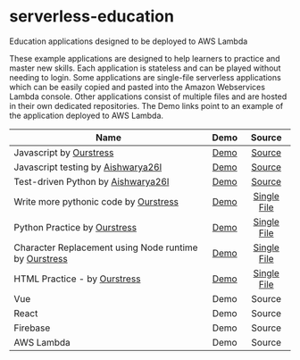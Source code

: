 # serverless-education
Education applications designed to be deployed to AWS Lambda

These example applications are designed to help learners to practice and master new skills. Each application is stateless and can be played without needing to login. Some applications are single-file serverless applications which can be easily copied and pasted into the Amazon Webservices Lambda console. Other applications consist of multiple files and are hosted in their own dedicated repositories. The Demo links point to an example of the application deployed to AWS Lambda. 

| Name          | Demo          | Source |
| ------------- |:-------------:|:------:|
| Javascript by [Ourstress](https://github.com/Ourstress)   | [Demo](https://ak0y53o2c4.execute-api.us-east-1.amazonaws.com/default/jsCodeForTest) | [Source]()         |
| Javascript testing by [Aishwarya26l](https://github.com/Aishwarya26l) | [Demo](https://782y5jejz5.execute-api.us-east-1.amazonaws.com/default/jestRunner)      |   [Source](https://github.com/Aishwarya26l/jestRunner) |
| Test-driven Python by [Aishwarya26l](https://github.com/Aishwarya26l)           | [Demo](https://dmvd8lmqa9.execute-api.us-east-1.amazonaws.com/default/pythonTestingSuite)      |  [Source]()
|Write more pythonic code by [Ourstress](https://github.com/Ourstress)  | [Demo](https://qkfgaek7c4.execute-api.us-east-1.amazonaws.com/default/pythonicCode)      |   [Single File](https://github.com/Ourstress/lambdaFunctions/blob/master/pythonicCodeActivity.py) |
|Python Practice by [Ourstress](https://github.com/Ourstress)           | [Demo](https://pw1o5ynfq8.execute-api.us-east-1.amazonaws.com/default/doctestWithTabs)      |  [Single File](https://github.com/Ourstress/lambdaFunctions/blob/master/doctestActivityWithTabs.py) |
|Character Replacement using Node runtime by [Ourstress](https://github.com/Ourstress)  | [Demo](https://j30d9ve863.execute-api.us-east-1.amazonaws.com/default/emojiReplacer)      |   [Single File](https://github.com/Ourstress/lambdaFunctions/blob/master/emojiReplacer.js) |
|HTML Practice - by [Ourstress](https://github.com/Ourstress)  | [Demo](https://0vww2yw6y1.execute-api.us-east-1.amazonaws.com/default/fiveQuestionsHtmlActivity)      |   [Single File](https://github.com/Ourstress/lambdaFunctions/blob/master/htmlActivity.py) |
|Vue  | Demo      |   Source |
|React  | Demo      |   Source |
|Firebase  | Demo      |   Source |
|AWS Lambda  | Demo      |   Source |
